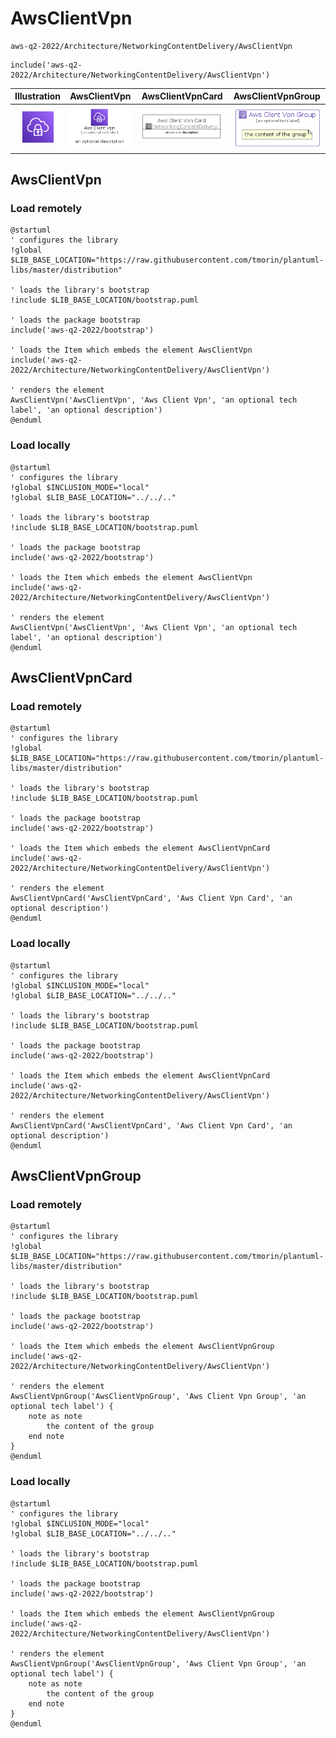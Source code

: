 # AwsClientVpn


```text
aws-q2-2022/Architecture/NetworkingContentDelivery/AwsClientVpn
```

```text
include('aws-q2-2022/Architecture/NetworkingContentDelivery/AwsClientVpn')
```



| Illustration | AwsClientVpn | AwsClientVpnCard | AwsClientVpnGroup |
| :---: | :---: | :---: | :---: |
| ![illustration for Illustration](../../../aws-q2-2022/Architecture/NetworkingContentDelivery/AwsClientVpn.png) | ![illustration for AwsClientVpn](../../../aws-q2-2022/Architecture/NetworkingContentDelivery/AwsClientVpn.Local.png) | ![illustration for AwsClientVpnCard](../../../aws-q2-2022/Architecture/NetworkingContentDelivery/AwsClientVpnCard.Local.png) | ![illustration for AwsClientVpnGroup](../../../aws-q2-2022/Architecture/NetworkingContentDelivery/AwsClientVpnGroup.Local.png) |




## AwsClientVpn

### Load remotely
```plantuml
@startuml
' configures the library
!global $LIB_BASE_LOCATION="https://raw.githubusercontent.com/tmorin/plantuml-libs/master/distribution"

' loads the library's bootstrap
!include $LIB_BASE_LOCATION/bootstrap.puml

' loads the package bootstrap
include('aws-q2-2022/bootstrap')

' loads the Item which embeds the element AwsClientVpn
include('aws-q2-2022/Architecture/NetworkingContentDelivery/AwsClientVpn')

' renders the element
AwsClientVpn('AwsClientVpn', 'Aws Client Vpn', 'an optional tech label', 'an optional description')
@enduml
```

### Load locally
```plantuml
@startuml
' configures the library
!global $INCLUSION_MODE="local"
!global $LIB_BASE_LOCATION="../../.."

' loads the library's bootstrap
!include $LIB_BASE_LOCATION/bootstrap.puml

' loads the package bootstrap
include('aws-q2-2022/bootstrap')

' loads the Item which embeds the element AwsClientVpn
include('aws-q2-2022/Architecture/NetworkingContentDelivery/AwsClientVpn')

' renders the element
AwsClientVpn('AwsClientVpn', 'Aws Client Vpn', 'an optional tech label', 'an optional description')
@enduml
```

## AwsClientVpnCard

### Load remotely
```plantuml
@startuml
' configures the library
!global $LIB_BASE_LOCATION="https://raw.githubusercontent.com/tmorin/plantuml-libs/master/distribution"

' loads the library's bootstrap
!include $LIB_BASE_LOCATION/bootstrap.puml

' loads the package bootstrap
include('aws-q2-2022/bootstrap')

' loads the Item which embeds the element AwsClientVpnCard
include('aws-q2-2022/Architecture/NetworkingContentDelivery/AwsClientVpn')

' renders the element
AwsClientVpnCard('AwsClientVpnCard', 'Aws Client Vpn Card', 'an optional description')
@enduml
```

### Load locally
```plantuml
@startuml
' configures the library
!global $INCLUSION_MODE="local"
!global $LIB_BASE_LOCATION="../../.."

' loads the library's bootstrap
!include $LIB_BASE_LOCATION/bootstrap.puml

' loads the package bootstrap
include('aws-q2-2022/bootstrap')

' loads the Item which embeds the element AwsClientVpnCard
include('aws-q2-2022/Architecture/NetworkingContentDelivery/AwsClientVpn')

' renders the element
AwsClientVpnCard('AwsClientVpnCard', 'Aws Client Vpn Card', 'an optional description')
@enduml
```

## AwsClientVpnGroup

### Load remotely
```plantuml
@startuml
' configures the library
!global $LIB_BASE_LOCATION="https://raw.githubusercontent.com/tmorin/plantuml-libs/master/distribution"

' loads the library's bootstrap
!include $LIB_BASE_LOCATION/bootstrap.puml

' loads the package bootstrap
include('aws-q2-2022/bootstrap')

' loads the Item which embeds the element AwsClientVpnGroup
include('aws-q2-2022/Architecture/NetworkingContentDelivery/AwsClientVpn')

' renders the element
AwsClientVpnGroup('AwsClientVpnGroup', 'Aws Client Vpn Group', 'an optional tech label') {
    note as note
        the content of the group
    end note
}
@enduml
```

### Load locally
```plantuml
@startuml
' configures the library
!global $INCLUSION_MODE="local"
!global $LIB_BASE_LOCATION="../../.."

' loads the library's bootstrap
!include $LIB_BASE_LOCATION/bootstrap.puml

' loads the package bootstrap
include('aws-q2-2022/bootstrap')

' loads the Item which embeds the element AwsClientVpnGroup
include('aws-q2-2022/Architecture/NetworkingContentDelivery/AwsClientVpn')

' renders the element
AwsClientVpnGroup('AwsClientVpnGroup', 'Aws Client Vpn Group', 'an optional tech label') {
    note as note
        the content of the group
    end note
}
@enduml
```

